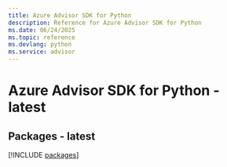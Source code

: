 ```yaml
---
title: Azure Advisor SDK for Python
description: Reference for Azure Advisor SDK for Python
ms.date: 06/24/2025
ms.topic: reference
ms.devlang: python
ms.service: advisor
---
```

# Azure Advisor SDK for Python - latest
## Packages - latest
[!INCLUDE [packages](advisor-index.md)]